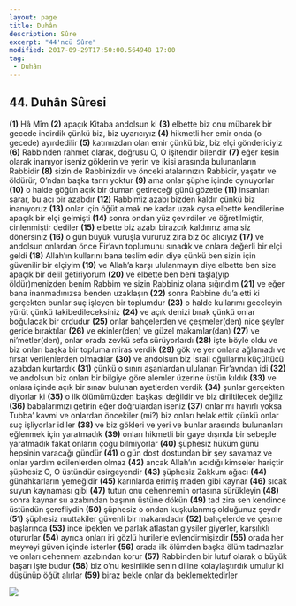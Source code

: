 ```yaml
---
layout: page
title: Duhân
description: Sûre
excerpt: "44'ncü Sûre"
modified: 2017-09-29T17:50:00.564948 17:00
tag: 
 - Duhân
---
```


## 44. Duhân Sûresi

**(1)** Hâ Mîm
**(2)** apaçık Kitaba andolsun ki
**(3)** elbette biz onu mübarek bir gecede indirdik çünkü biz, biz uyarıcıyız
**(4)** hikmetli her emir onda (o gecede) ayırdedilir
**(5)** katımızdan olan emir çünkü biz, biz elçi göndericiyiz
**(6)** Rabbinden rahmet olarak, doğrusu O, O işitendir bilendir
**(7)** eğer kesin olarak inanıyor iseniz göklerin ve yerin ve ikisi arasında bulunanların Rabbidir 
**(8)** sizin de Rabbinizdir ve önceki atalarınızın Rabbidir, yaşatır ve öldürür, O’ndan başka tanrı yoktur
**(9)** ama onlar şüphe içinde oynuyorlar
**(10)** o halde göğün açık bir duman getireceği günü gözetle
**(11)** insanları sarar, bu acı bir azabdır
**(12)** Rabbimiz azabı bizden kaldır çünkü biz inanıyoruz
**(13)** onlar için öğüt almak ne kadar uzak oysa elbette kendilerine apaçık bir elçi gelmişti
**(14)** sonra ondan yüz çevirdiler ve öğretilmiştir, cinlenmiştir dediler 
**(15)** elbette biz azabı birazcık kaldırırız ama siz dönersiniz
**(16)** o gün büyük vuruşla vururuz zira biz öc alıcıyız
**(17)** ve andolsun onlardan önce Fir’avn toplumunu sınadık ve onlara değerli bir elçi geldi
**(18)** Allah’ın kullarını bana teslim edin diye çünkü ben sizin için  güvenilir bir elçiyim 
**(19)** ve Allah’a karşı ululanmayın diye elbette ben size apaçık bir delil getiriyorum
**(20)** ve elbette ben beni taşla(yıp öldür)menizden benim Rabbim ve sizin Rabbiniz olana sığındım
**(21)** ve eğer bana inanmadınızsa benden uzaklaşın
**(22)** sonra Rabbine du’a etti ki gerçekten bunlar suç işleyen bir toplumdur
**(23)** o halde kullarımı geceleyin yürüt çünkü takibedileceksiniz
**(24)** ve açık denizi bırak çünkü onlar boğulacak bir ordudur
**(25)** onlar bahçelerden ve çeşmeler(den) nice şeyler geride bıraktılar
**(26)** ve ekinler(den) ve güzel makamlar(dan)
**(27)** ve ni’metler(den), onlar orada zevkü sefa sürüyorlardı
**(28)** işte böyle oldu ve biz onları başka bir topluma miras verdik
**(29)** gök ve yer onlara ağlamadı ve fırsat verilenlerden olmadılar
**(30)** ve andolsun biz İsrail oğullarını küçültücü azabdan kurtardık
**(31)** çünkü o sınırı aşanlardan ululanan Fir’avndan idi 
**(32)** ve andolsun biz onları bir bilgiye göre alemler üzerine üstün kıldık 
**(33)** ve onlara içinde açık bir sınav bulunan ayetlerden verdik
**(34)** şunlar gerçekten diyorlar ki
**(35)** o ilk ölümümüzden başkası değildir ve biz diriltilecek değiliz
**(36)** babalarımızı getirin eğer doğrulardan iseniz
**(37)** onlar mı hayırlı yoksa Tubba’ kavmi ve onlardan öncekiler (mi?) biz onları helak ettik çünkü onlar suç işliyorlar idiler
**(38)** ve biz gökleri ve yeri ve bunlar arasında bulunanları eğlenmek için yaratmadık
**(39)** onları hikmetli bir gaye dışında bir sebeple yaratmadık fakat onların çoğu bilmiyorlar
**(40)** şüphesiz hüküm günü hepsinin varacağı gündür
**(41)** o gün dost dostundan bir şey savamaz ve onlar yardım edilenlerden olmaz 
**(42)** ancak Allah’ın acıdığı kimseler hariçtir şüphesiz O, O üstündür esirgeyendir
**(43)** şüphesiz Zakkum ağacı
**(44)** günahkarların yemeğidir
**(45)** karınlarda erimiş maden gibi kaynar
**(46)** sıcak suyun kaynaması gibi
**(47)** tutun onu cehennemin ortasına sürükleyin
**(48)** sonra kaynar su azabından başının üstüne dökün
**(49)** tad zira sen kendince üstündün şerefliydin
**(50)** şüphesiz o ondan kuşkulanmış olduğunuz şeydir
**(51)** şüphesiz muttakiler güvenli bir makamdadır
**(52)** bahçelerde ve çeşme başlarında
**(53)** ince ipekten ve parlak atlastan giysiler giyerler, karşılıklı otururlar 
**(54)** ayrıca onları iri gözlü hurilerle evlendirmişizdir
**(55)** orada her meyveyi güven içinde isterler
**(56)** orada ilk ölümden başka ölüm tadmazlar ve onları cehennem azabından korur
**(57)** Rabbinden bir lutuf olarak o büyük başarı işte budur
**(58)** biz o’nu kesinlikle senin diline kolaylaştırdık umulur ki düşünüp öğüt alırlar
**(59)** biraz bekle onlar da beklemektedirler

![]({{site.url}}/images/altkenar.png)
